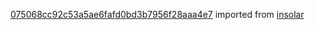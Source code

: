 [075068cc92c53a5ae6fafd0bd3b7956f28aaa4e7](https://github.com/insolar/insolar/commit/075068cc92c53a5ae6fafd0bd3b7956f28aaa4e7) imported from [insolar](https://github.com/insolar/insolar)
